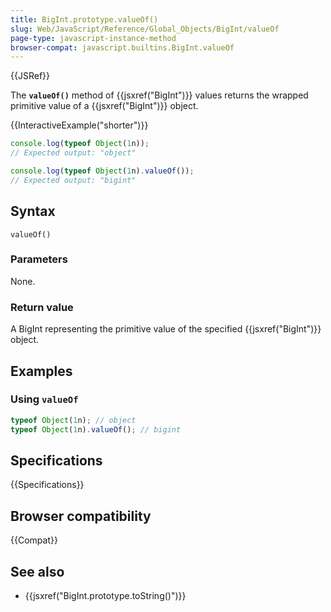 ```yaml
---
title: BigInt.prototype.valueOf()
slug: Web/JavaScript/Reference/Global_Objects/BigInt/valueOf
page-type: javascript-instance-method
browser-compat: javascript.builtins.BigInt.valueOf
---
```


{{JSRef}}

The **`valueOf()`** method of {{jsxref("BigInt")}} values returns the wrapped primitive value
of a {{jsxref("BigInt")}} object.

{{InteractiveExample("shorter")}}

```js interactive-example
console.log(typeof Object(1n));
// Expected output: "object"

console.log(typeof Object(1n).valueOf());
// Expected output: "bigint"

```

## Syntax

```js-nolint
valueOf()
```

### Parameters

None.

### Return value

A BigInt representing the primitive value of the specified {{jsxref("BigInt")}} object.

## Examples

### Using `valueOf`

```js
typeof Object(1n); // object
typeof Object(1n).valueOf(); // bigint
```

## Specifications

{{Specifications}}

## Browser compatibility

{{Compat}}

## See also

- {{jsxref("BigInt.prototype.toString()")}}
